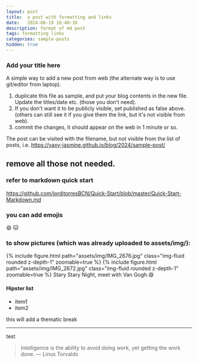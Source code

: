 ```yaml
---
layout: post
title:  a post with formatting and links
date:   2024-06-19 16:40:16
description: format of md post
tags: formatting links
categories: sample-posts
hidden: true
---
```



### Add your title here
A simple way to add a new post from web (the alternate way is to use git/editor from laptop).
1. duplicate this file as sample, and put your blog contents in the new file. Update the titles/date etc. (those you don't need).
2. If you don't want it to be publicly visible, set published as false above. (others can still see it if you give them the link, but it's not visible from web).
3. commit the changes, it should appear on the web in 1 minute or so.

The post can be visited with the filename, but not visible from the list of posts, i.e.
https://yaxy-jasmine.github.io/blog/2024/sample-post/


## remove all those not needed.

### refer to markdown quick start
https://github.com/jorditorresBCN/Quick-Start/blob/master/Quick-Start-Markdown.md

### you can add emojis
:smile: :cat:

### to show pictures (which was already uploaded to assets/img/):
{% include figure.html path="assets/img/IMG_2676.jpg" class="img-fluid rounded z-depth-1" zoomable=true %}
{% include figure.html path="assets/img/IMG_2672.jpg" class="img-fluid rounded z-depth-1" zoomable=true %}
Stary Stary Night, meet with Van Gogh.:smile:


#### Hipster list
<ul>
    <li>item1</li>
    <li>item2</li>

</ul>

this will add a thematic break
<hr>
test

<blockquote>
   Intelligence is the ability to avoid doing work, yet getting the work done.
    — Linus Torvalds
</blockquote>
